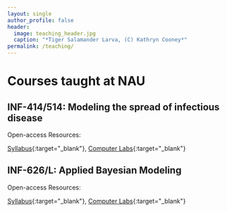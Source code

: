 ```yaml
---
layout: single
author_profile: false
header:
  image: teaching_header.jpg
  caption: "*Tiger Salamander Larva, (C) Kathryn Cooney*"
permalink: /teaching/
---
```


# Courses taught at NAU

## INF-414/514: Modeling the spread of infectious disease

Open-access Resources:

[Syllabus](https://drive.google.com/open?id=1bpnqmc6Mqa8iWSRBdimPgJJr_9z-HN5O){:target="_blank"}, 
[Computer Labs](https://bitbucket.org/jrmihalj/epidemic_comp_labs/src/){:target="_blank"} 



## INF-626/L: Applied Bayesian Modeling

Open-access Resources:

[Syllabus](https://drive.google.com/open?id=1RnuGR9Lg5mMKuP22nwGJOkn5Sq9ag0mN){:target="_blank"},
[Computer Labs](https://bitbucket.org/jrmihalj/bayesian_comp_labs/src/){:target="_blank"}